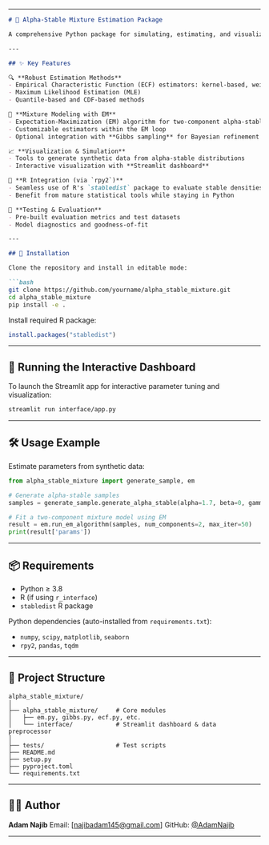 
---

````markdown
# 🌌 Alpha-Stable Mixture Estimation Package

A comprehensive Python package for simulating, estimating, and visualizing **alpha-stable mixture distributions**. This toolkit is built for statisticians, data scientists, and researchers who work with heavy-tailed or skewed data models where Gaussian assumptions fall short.

---

## ✨ Key Features

🔍 **Robust Estimation Methods**
- Empirical Characteristic Function (ECF) estimators: kernel-based, weighted OLS
- Maximum Likelihood Estimation (MLE)
- Quantile-based and CDF-based methods

🧠 **Mixture Modeling with EM**
- Expectation-Maximization (EM) algorithm for two-component alpha-stable mixtures
- Customizable estimators within the EM loop
- Optional integration with **Gibbs sampling** for Bayesian refinement

📈 **Visualization & Simulation**
- Tools to generate synthetic data from alpha-stable distributions
- Interactive visualization with **Streamlit dashboard**

🔗 **R Integration (via `rpy2`)**
- Seamless use of R's `stabledist` package to evaluate stable densities and CDFs
- Benefit from mature statistical tools while staying in Python

🧪 **Testing & Evaluation**
- Pre-built evaluation metrics and test datasets
- Model diagnostics and goodness-of-fit

---

## 🚀 Installation

Clone the repository and install in editable mode:

```bash
git clone https://github.com/yourname/alpha_stable_mixture.git
cd alpha_stable_mixture
pip install -e .
````

Install required R package:

```r
install.packages("stabledist")
```

---

## 🧪 Running the Interactive Dashboard

To launch the Streamlit app for interactive parameter tuning and visualization:

```bash
streamlit run interface/app.py
```

---

## 🛠️ Usage Example

Estimate parameters from synthetic data:

```python
from alpha_stable_mixture import generate_sample, em

# Generate alpha-stable samples
samples = generate_sample.generate_alpha_stable(alpha=1.7, beta=0, gamma=1, delta=0, size=1000)

# Fit a two-component mixture model using EM
result = em.run_em_algorithm(samples, num_components=2, max_iter=50)
print(result['params'])
```

---

## 📦 Requirements

* Python ≥ 3.8
* R (if using `r_interface`)
* `stabledist` R package

Python dependencies (auto-installed from `requirements.txt`):

* `numpy`, `scipy`, `matplotlib`, `seaborn`
* `rpy2`, `pandas`, `tqdm`

---

## 📁 Project Structure

```
alpha_stable_mixture/
│
├── alpha_stable_mixture/     # Core modules
│   ├── em.py, gibbs.py, ecf.py, etc.
│   └── interface/            # Streamlit dashboard & data preprocessor
│
├── tests/                    # Test scripts
├── README.md
├── setup.py
├── pyproject.toml
└── requirements.txt
```

---

## 👨‍💻 Author

**Adam Najib**
Email: \[[najibadam145@gmail.com](mailto:najibadam145@gmail.com)]
GitHub: [@AdamNajib](https://github.com/AdamNajib)

---


